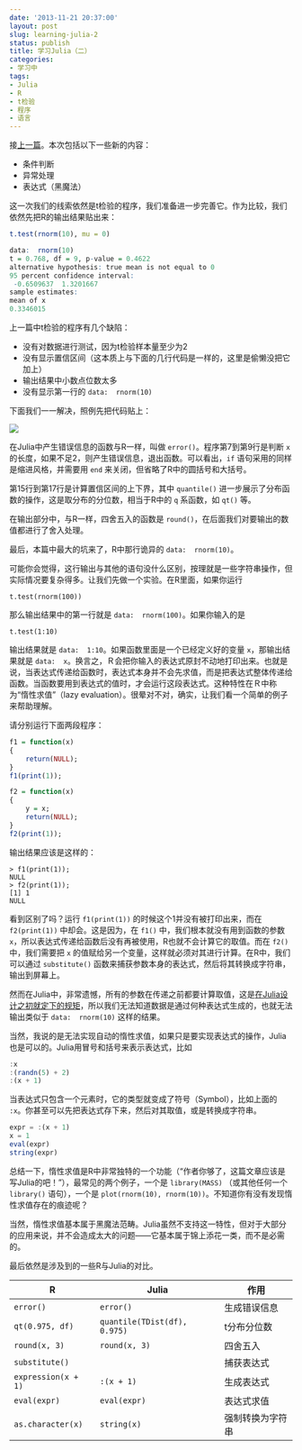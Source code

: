 ```yaml
---
date: '2013-11-21 20:37:00'
layout: post
slug: learning-julia-2
status: publish
title: 学习Julia（二）
categories:
- 学习中
tags:
- Julia
- R
- t检验
- 程序
- 语言
---
```


接[上一篇](http://yixuan.cos.name/cn/2013/11/learning-julia-1)。本次包括以下一些新的内容：

- 条件判断
- 异常处理
- 表达式（黑魔法）

这一次我们的线索依然是t检验的程序，我们准备进一步完善它。作为比较，我们依然先把R的输出结果贴出来：

```r
t.test(rnorm(10), mu = 0)
```

```r
data:  rnorm(10)
t = 0.768, df = 9, p-value = 0.4622
alternative hypothesis: true mean is not equal to 0
95 percent confidence interval:
 -0.6509637  1.3201667
sample estimates:
mean of x
0.3346015
```

上一篇中t检验的程序有几个缺陷：

- 没有对数据进行测试，因为t检验样本量至少为2
- 没有显示置信区间（这本质上与下面的几行代码是一样的，这里是偷懒没把它加上）
- 输出结果中小数点位数太多
- 没有显示第一行的 `data:  rnorm(10)`

下面我们一一解决，照例先把代码贴上：

[![](https://i.imgur.com/iG2ttVy.png)](https://i.imgur.com/iG2ttVy.png)

<!-- more -->

在Julia中产生错误信息的函数与R一样，叫做 `error()`。程序第7到第9行是判断 `x` 的长度，如果不足2，则产生错误信息，退出函数。可以看出，`if` 语句采用的同样是缩进风格，并需要用 `end` 来关闭，但省略了R中的圆括号和大括号。

第15行到第17行是计算置信区间的上下界，其中 `quantile()` 进一步展示了分布函数的操作，这是取分布的分位数，相当于R中的 `q` 系函数，如 `qt()` 等。

在输出部分中，与R一样，四舍五入的函数是 `round()`，在后面我们对要输出的数值都进行了舍入处理。

最后，本篇中最大的坑来了，R中那行诡异的 `data:  rnorm(10)`。

可能你会觉得，这行输出与其他的语句没什么区别，按理就是一些字符串操作，但实际情况要复杂得多。让我们先做一个实验。在R里面，如果你运行

    t.test(rnorm(100))

那么输出结果中的第一行就是 `data:  rnorm(100)`。如果你输入的是

    t.test(1:10)

输出结果就是 `data:  1:10`。如果函数里面是一个已经定义好的变量 `x`，那输出结果就是 `data:  x`。换言之，Ｒ会把你输入的表达式原封不动地打印出来。也就是说，当表达式传递给函数时，表达式本身并不会先求值，而是把表达式整体传递给函数。当函数要用到表达式的值时，才会运行这段表达式。这种特性在Ｒ中称为“惰性求值”（lazy evaluation）。很晕对不对，确实，让我们看一个简单的例子来帮助理解。

请分别运行下面两段程序：

```r
f1 = function(x)
{
    return(NULL);
}
f1(print(1));

f2 = function(x)
{
    y = x;
    return(NULL);
}
f2(print(1));
```

输出结果应该是这样的：

    > f1(print(1));
    NULL
    > f2(print(1));
    [1] 1
    NULL

看到区别了吗？运行 `f1(print(1))` 的时候这个1并没有被打印出来，而在 `f2(print(1))` 中却会。这是因为，在 `f1()` 中，我们根本就没有用到函数的参数 `x`，所以表达式传递给函数后没有再被使用，R也就不会计算它的取值。而在 `f2()` 中，我们需要把 `x` 的值赋给另一个变量，这样就必须对其进行计算。在R中，我们可以通过 `substitute()` 函数来捕获参数本身的表达式，然后将其转换成字符串，输出到屏幕上。

然而在Julia中，非常遗憾，所有的参数在传递之前都要计算取值，这是[在Julia设计之初就定下的规矩](https://groups.google.com/forum/#!topic/julia-dev/lDI2E1UjjbA)，所以我们无法知道数据是通过何种表达式生成的，也就无法输出类似于 `data:  rnorm(10)` 这样的结果。

当然，我说的是无法实现自动的惰性求值，如果只是要实现表达式的操作，Julia也是可以的。Julia用冒号和括号来表示表达式，比如

```julia
:x
:(randn(5) + 2)
:(x + 1)
```

当表达式只包含一个元素时，它的类型就变成了符号（Symbol），比如上面的 `:x`。你甚至可以先把表达式存下来，然后对其取值，或是转换成字符串。

```julia
expr = :(x + 1)
x = 1
eval(expr)
string(expr)
```

总结一下，惰性求值是R中非常独特的一个功能（“作者你够了，这篇文章应该是写Julia的吧！”），最常见的两个例子，一个是 `library(MASS)` （或其他任何一个 `library()` 语句），一个是 `plot(rnorm(10), rnorm(10))`。不知道你有没有发现惰性求值存在的痕迹呢？

当然，惰性求值基本属于黑魔法范畴。Julia虽然不支持这一特性，但对于大部分的应用来说，并不会造成太大的问题——它基本属于锦上添花一类，而不是必需的。

最后依然是涉及到的一些R与Julia的对比。


| R                   | Julia                        | 作用       |
|---------------------|------------------------------|----------|
| `error()`           | `error()`                    | 生成错误信息   |
| `qt(0.975, df)`     | `quantile(TDist(df), 0.975)` | t分布分位数   |
| `round(x, 3)`       | `round(x, 3)`                | 四舍五入     |
| `substitute()`      |                              | 捕获表达式    |
| `expression(x + 1)` | `:(x + 1)`                   | 生成表达式    |
| `eval(expr)`        | `eval(expr)`                 | 表达式求值    |
| `as.character(x)`   | `string(x)`                  | 强制转换为字符串 |
